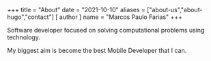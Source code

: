 +++
title = "About"
date = "2021-10-10"
aliases = ["about-us","about-hugo","contact"]
[ author ]
  name = "Marcos Paulo Farias"
+++

Software developer focused on solving computational problems using technology.

My biggest aim is become the best Mobile Developer that I can.
